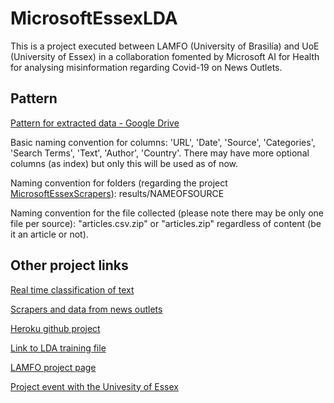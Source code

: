 # MicrosoftEssexLDA

This is a project executed between LAMFO (University of Brasilía) and UoE (University of Essex) in a collaboration fomented by Microsoft AI for Health for analysing misinformation regarding Covid-19 on News Outlets. 

## Pattern

[Pattern for extracted data - Google Drive](https://docs.google.com/spreadsheets/d/1hpcQpL-gr6xjvaRqL07pfX3jDJOIG9cYnHjnQPhDY2w/edit#gid=0)

Basic naming convention for columns: 'URL', 'Date', 'Source', 'Categories', 'Search Terms', 'Text', 'Author', 'Country'.
There may have more optional columns (as index) but only this will be used as of now.

Naming convention for folders (regarding the project [MicrosoftEssexScrapers](https://github.com/lamfo-unb/MicrosoftEssexScrapers)): results/NAMEOFSOURCE

Naming convention for the file collected (please note there may be only one file per source): "articles.csv.zip" or "articles.zip" regardless of content (be it an article or not).

## Other project links

[Real time classification of text](https://lamfoessex.herokuapp.com)

[Scrapers and data from news outlets](https://github.com/lamfo-unb/MicrosoftEssexScrapers)

[Heroku github project](https://github.com/lamfo-unb/MicrosoftEssexHeroku)

[Link to LDA training file](https://github.com/lamfo-unb/MicrosoftEssexLDA/blob/main/lda/lda.ipynb) 

[LAMFO project page](https://lamfo.unb.br/portfolio/university-of-essex-microsoft-ai-for-health-nlp-para-covid-19/)

[Project event with the Univesity of Essex](https://www.essex.ac.uk/events/2020/12/02/mm-seminar-curbing-misinformation-information-extraction-categorization-visualisation)

